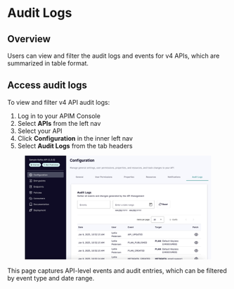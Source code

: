 # Audit Logs

## Overview

Users can view and filter the audit logs and events for v4 APIs, which are summarized in table format.

## Access audit logs

To view and filter v4 API audit logs:

1. Log in to your APIM Console
2. Select **APIs** from the left nav
3. Select your API
4. Click **Configuration** in the inner left nav
5. Select **Audit Logs** from the tab headers

<figure><img src="../.gitbook/assets/A 1 config audit logs.png" alt=""><figcaption></figcaption></figure>

This page captures API-level events and audit entries, which can be filtered by event type and date range.
